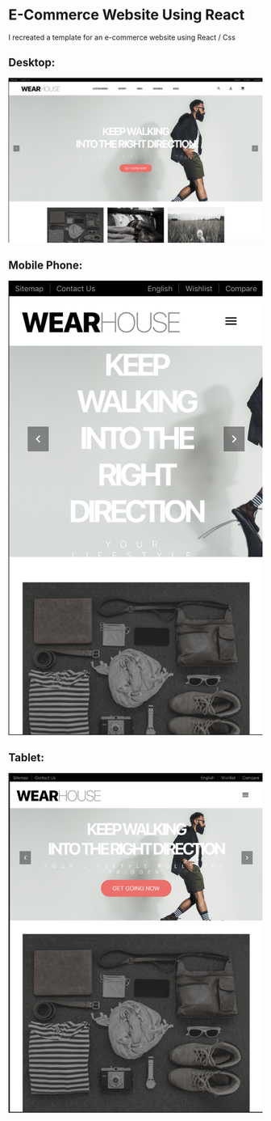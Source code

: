 # E-Commerce Website Using React
I recreated a template for an e-commerce website using React / Css

## Desktop:
![GitHub Logo](desktop.png)

## Mobile Phone:
![GitHub Logo](phone.png)

## Tablet:
![GitHub Logo](tablet.png)
